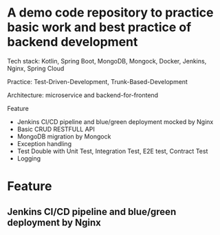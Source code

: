 # A demo code repository to practice basic work and best practice of backend development

Tech stack: Kotlin, Spring Boot, MongoDB, Mongock, Docker, Jenkins, Nginx, Spring Cloud

Practice: Test-Driven-Development, Trunk-Based-Development

Architecture: microservice and backend-for-frontend

Feature

- Jenkins CI/CD pipeline and blue/green deployment mocked by Nginx
- Basic CRUD RESTFULL API
- MongoDB migration by Mongock
- Exception handling
- Test Double with Unit Test, Integration Test, E2E test, Contract Test
- Logging

# Feature

## Jenkins CI/CD pipeline and blue/green deployment by Nginx

